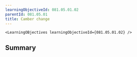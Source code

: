 ```yaml
---
learningObjectiveId: 081.05.01.02
parentId: 081.05.01
title: Camber change
---
```


```tsx eval
<LearningOBjectives learningObjectiveId={081.05.01.02} />
```

## Summary
